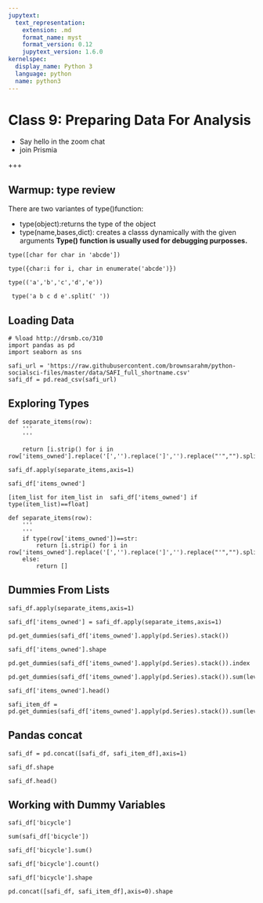 ```yaml
---
jupytext:
  text_representation:
    extension: .md
    format_name: myst
    format_version: 0.12
    jupytext_version: 1.6.0
kernelspec:
  display_name: Python 3
  language: python
  name: python3
---
```


# Class 9: Preparing Data For Analysis

- Say hello in the zoom chat
- join Prismia

+++

<!-- annotate: Warmup: type review --> 
## Warmup: type review

There are two variantes of type()function:
* type(object):returns the type of the object
* type(name,bases,dict): creates a classs dynamically with the given arguments
**Type() function is usually used for debugging purposses.**

```{code-cell} ipython3
type([char for char in 'abcde'])
```

```{code-cell} ipython3
type({char:i for i, char in enumerate('abcde')})
```

```{code-cell} ipython3
type(('a','b','c','d','e'))
```

```{code-cell} ipython3
 type('a b c d e'.split(' '))
```

<!-- annotate: Loading Data --> 
## Loading Data

```{code-cell} ipython3
# %load http://drsmb.co/310
import pandas as pd
import seaborn as sns
```

```{code-cell} ipython3
safi_url = 'https://raw.githubusercontent.com/brownsarahm/python-socialsci-files/master/data/SAFI_full_shortname.csv'
safi_df = pd.read_csv(safi_url)
```

<!-- annotate: Exploring Types --> 
## Exploring Types

```{code-cell} ipython3
def separate_items(row):
    '''
    '''

    return [i.strip() for i in  row['items_owned'].replace('[','').replace(']','').replace("'","").split(';')]
```

```{code-cell} ipython3
safi_df.apply(separate_items,axis=1)
```

```{code-cell} ipython3
safi_df['items_owned']
```

```{code-cell} ipython3
[item_list for item_list in  safi_df['items_owned'] if type(item_list)==float]
```

```{code-cell} ipython3
def separate_items(row):
    '''
    '''
    if type(row['items_owned'])==str:
        return [i.strip() for i in  row['items_owned'].replace('[','').replace(']','').replace("'","").split(';')]
    else: 
        return []
```

<!-- annotate: Dummies From Lists --> 
## Dummies From Lists

```{code-cell} ipython3
safi_df.apply(separate_items,axis=1)
```

```{code-cell} ipython3
safi_df['items_owned'] = safi_df.apply(separate_items,axis=1)
```

```{code-cell} ipython3
pd.get_dummies(safi_df['items_owned'].apply(pd.Series).stack())
```

```{code-cell} ipython3
safi_df['items_owned'].shape
```

```{code-cell} ipython3
pd.get_dummies(safi_df['items_owned'].apply(pd.Series).stack()).index
```

```{code-cell} ipython3
pd.get_dummies(safi_df['items_owned'].apply(pd.Series).stack()).sum(level=0)
```

```{code-cell} ipython3
safi_df['items_owned'].head()
```

```{code-cell} ipython3
safi_item_df = pd.get_dummies(safi_df['items_owned'].apply(pd.Series).stack()).sum(level=0)
```

<!-- annotate: Pandas concat --> 
## Pandas concat

```{code-cell} ipython3
safi_df = pd.concat([safi_df, safi_item_df],axis=1)
```

```{code-cell} ipython3
safi_df.shape
```

```{code-cell} ipython3
safi_df.head()
```

<!-- annotate: Working with Dummy Variables --> 
## Working with Dummy Variables

```{code-cell} ipython3
safi_df['bicycle']
```

```{code-cell} ipython3
sum(safi_df['bicycle'])
```

```{code-cell} ipython3
safi_df['bicycle'].sum()
```

```{code-cell} ipython3
safi_df['bicycle'].count()
```

```{code-cell} ipython3
safi_df['bicycle'].shape
```

```{code-cell} ipython3
pd.concat([safi_df, safi_item_df],axis=0).shape
```

```{code-cell} ipython3

```

